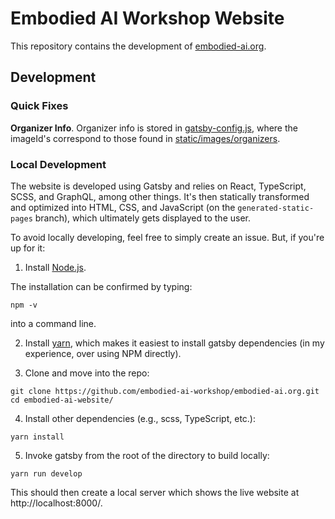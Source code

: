 # Embodied AI Workshop Website

This repository contains the development of [embodied-ai.org](https://embodied-ai.org/).

## Development

### Quick Fixes

**Organizer Info**. Organizer info is stored in [gatsby-config.js](https://github.com/embodied-ai-workshop/embodied-ai.org/blob/main/gatsby-config.js), where the imageId's correspond to those found in [static/images/organizers](https://github.com/embodied-ai-workshop/embodied-ai.org/tree/main/static/images/organizers).

### Local Development

The website is developed using Gatsby and relies on React, TypeScript, SCSS, and GraphQL, among other things. It's then statically transformed and optimized into HTML, CSS, and JavaScript (on the `generated-static-pages` branch), which ultimately gets displayed to the user.

To avoid locally developing, feel free to simply create an issue. But, if you're up for it:

1. Install [Node.js](https://www.npmjs.com/get-npm).

The installation can be confirmed by typing:

```
npm -v
```

into a command line.

2. Install [yarn](https://classic.yarnpkg.com/en/docs/install/#windows-stable), which makes it easiest to install gatsby dependencies (in my experience, over using NPM directly).

3. Clone and move into the repo:

```
git clone https://github.com/embodied-ai-workshop/embodied-ai.org.git
cd embodied-ai-website/
```

4. Install other dependencies (e.g., scss, TypeScript, etc.):

```
yarn install
```

5. Invoke gatsby from the root of the directory to build locally:

```
yarn run develop
```

This should then create a local server which shows the live website at http://localhost:8000/.
